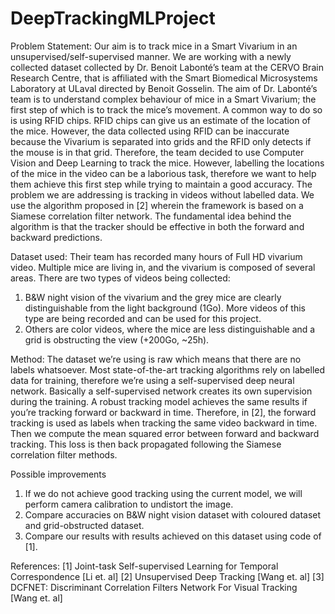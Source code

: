# DeepTrackingMLProject

Problem Statement:
Our aim is to track mice in a Smart Vivarium in an unsupervised/self-supervised manner. We are working with a newly collected dataset collected by Dr. Benoit Labonté’s team at the CERVO Brain Research Centre, that is affiliated with the Smart Biomedical Microsystems Laboratory at ULaval directed by Benoit Gosselin. The aim of Dr. Labonté’s team is to understand complex behaviour of mice in a Smart Vivarium; the first step of which is to track the mice’s movement. A common way to do so is using RFID chips. RFID chips can give us an estimate of the location of the mice. However, the data collected using RFID can be inaccurate because the Vivarium is separated into grids and the RFID only detects if the mouse is in that grid. Therefore, the team decided to use Computer Vision and Deep Learning to track the mice. However, labelling the locations of the mice in the video can be a laborious task, therefore we want to help them achieve this first step while trying to maintain a good accuracy.
The problem we are addressing is tracking in videos without labelled data. We use the algorithm proposed in [2] wherein the framework is based on a Siamese correlation filter network. The fundamental idea behind the algorithm is that the tracker should be effective in both the forward and backward predictions.

Dataset used:
Their team has recorded many hours of Full HD vivarium video. Multiple mice are living in, and the vivarium is composed of several areas. There are two types of videos being collected:
1. B&W night vision of the vivarium and the grey mice are clearly distinguishable from the light background (1Go). More videos of this type are being recorded and can be used for this project.
2. Others are color videos, where the mice are less distinguishable and a grid is obstructing the view (+200Go, ~25h).

Method:
The dataset we’re using is raw which means that there are no labels whatsoever. Most state-of-the-art tracking algorithms rely on labelled data for training, therefore we’re using a self-supervised deep neural network. Basically a self-supervised network creates its own supervision during the training. A robust tracking model achieves the same results if you’re tracking forward or backward in time. Therefore, in [2], the forward tracking is used as labels when tracking the same video backward in time. Then we compute the mean squared error between forward and backward tracking. This loss is then back propagated following the Siamese correlation filter methods.

Possible improvements
1. If we do not achieve good tracking using the current model, we will perform camera calibration to undistort the image.
2. Compare accuracies on B&W night vision dataset with coloured dataset and grid-obstructed dataset.
3. Compare our results with results achieved on this dataset using code of [1].

References:
[1] Joint-task Self-supervised Learning for Temporal Correspondence [Li et. al]
[2] Unsupervised Deep Tracking [Wang et. al]
[3] DCFNET: Discriminant Correlation Filters Network For Visual Tracking [Wang et. al]
